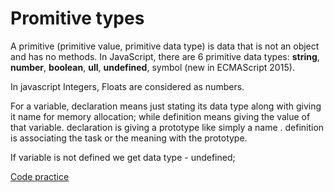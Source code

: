 # Promitive types

A primitive (primitive value, primitive data type) is data that is not an object and has no methods. In JavaScript, there are 6 primitive data types: **string**, **number**, **boolean**, **ull**, **undefined**, symbol (new in ECMAScript 2015).

In javascript Integers, Floats are considered as numbers.

For a variable, declaration means just stating its data type along with giving it name for memory allocation; while definition means giving the value of that variable. declaration is giving a prototype like simply a name . definition is associating the task or the meaning with the prototype.

If variable is not defined we get data type - undefined;


[Code practice](index.html)
